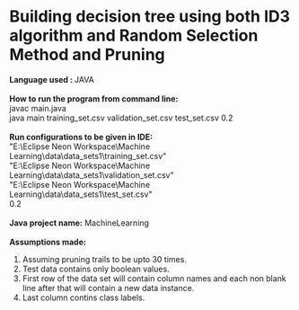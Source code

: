 <h1> Building decision tree using both ID3 algorithm and Random Selection Method and Pruning </h1>

<b> Language used : </b> JAVA
</br></br>
<b>How to run the program from command line:</b></br>
javac main.java</br>
java main training_set.csv validation_set.csv test_set.csv 0.2 </br>
</br>
<b> Run configurations to be given in IDE: </b></br>
"E:\Eclipse Neon Workspace\Machine Learning\data\data_sets1\training_set.csv" </br>
"E:\Eclipse Neon Workspace\Machine Learning\data\data_sets1\validation_set.csv"  </br>
"E:\Eclipse Neon Workspace\Machine Learning\data\data_sets1\test_set.csv" </br>
0.2 </br></br>
<b>Java project name:</b> MachineLearning</br></br>
<b> Assumptions made: </b></br>
1. Assuming pruning trails to be upto 30 times.</br>
2. Test data contains only boolean values. </br>
3. First row of the data set will contain column names and each non blank line after that will contain a new data instance. </br>
4. Last column contins class labels. </br>

